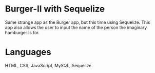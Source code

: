 # Burger-II with Sequelize

Same strange app as the Burger app, but this time using Sequelize. This app also allows the user to input the name of the person the imaginary hamburger is for.

# Languages
HTML, CSS, JavaScript, MySQL, Sequelize

